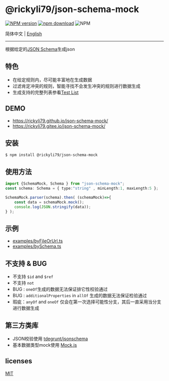 # @rickyli79/json-schema-mock
[![NPM version][npm-image]][npm-url]
[![npm download][download-image]][download-url]
![NPM](https://img.shields.io/npm/l/@rickyli79/json-schema-mock?style=flat-square)

[npm-image]: https://img.shields.io/npm/v/@rickyli79/json-schema-mock.svg?style=flat-square
[npm-url]: https://npmjs.org/package/@rickyli79/json-schema-mock
[download-image]: https://img.shields.io/npm/dm/@rickyli79/json-schema-mock.svg?style=flat-square
[download-url]: https://npmjs.org/package/@rickyli79/json-schema-mock

简体中文 | [English](./README.md)

---


根据给定的[JSON Schema](http://json-schema.org/understanding-json-schema/index.html)生成json

## 特色

- 在给定规则内，尽可能丰富地在生成数据
- 过滤肯定冲突的规则，智能寻找不会发生冲突的规则进行数据生成
- 生成支持的完整列表参看[Test List](./TestList.md)

## DEMO
- https://rickyli79.github.io/json-schema-mock/
- https://rickyli79.gitee.io/json-schema-mock/

## 安装
```shell
$ npm install @rickyli79/json-schema-mock
```

## 使用方法

```typescript
import {SchemaMock, Schema } from "json-schema-mock";
const schema: Schema = { type:"string" , minLength:1, maxLength:5 }; 

SchemaMock.parser(schema).then( (schemaMock)=>{
    const data = schemaMock.mock();
    console.log(JSON.stringify(data));
} );
```

## 示例
- [examples/byFileOrUrl.ts](examples/byFileOrUrl.ts)
- [examples/bySchema.ts](examples/bySchema.ts)

## 不支持 & BUG
- 不支持 `$id` and `$ref` 
- 不支持  `not`
- BUG : `oneOf`生成的数据无法保证排它性校验通过
- BUG : `additionalProperties` in `allOf` 生成的数据无法保证检验通过
- 瑕疵：`anyOf` and `oneOf` 仅会在第一次选择可能性分支，其后一直采用当分支进行数据生成

## 第三方类库

- JSON校验使用 [ tdegrunt/jsonschema ](https://github.com/tdegrunt/jsonschema)
- 基本数据类型mock使用 [ Mock.js ](https://github.com/nuysoft/Mock)

## licenses
[MIT](https://github.com/nuysoft/Mock/blob/master/LICENSE)

